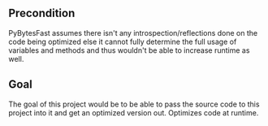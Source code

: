 ## Precondition

PyBytesFast assumes there isn't any introspection/reflections done on
the code being optimized else it cannot fully determine the full usage
of variables and methods and thus wouldn't be able to increase runtime
as well.

## Goal

The goal of this project would be to be able to pass the source code
to this project into it and get an optimized version out. Optimizes
code at runtime.